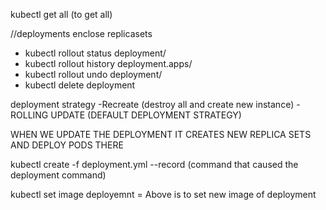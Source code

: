 kubectl get all (to get all)

//deployments enclose replicasets

- kubectl rollout status deployment/<deployment name>
- kubectl rollout history deployment.apps/<mame> 
- kubectl rollout undo deployment/<name>
- kubectl delete deployment <name>


deployment strategy
    -Recreate (destroy all and create new instance) 
    - ROLLING UPDATE    (DEFAULT DEPLOYMENT STRATEGY)


WHEN WE UPDATE THE DEPLOYMENT IT CREATES NEW REPLICA SETS AND DEPLOY PODS THERE


kubectl create -f deployment.yml --record (command that caused the deployment command)


kubectl set image deployemnt <deploymentname> <containername>=<newimage> 
Above is to set new image of deployment